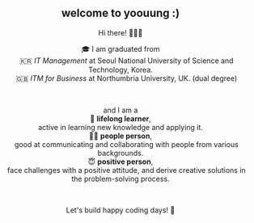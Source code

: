 <div align="center">


## welcome to yoouung   :)

Hi there! 🙋🏻‍♀️

🎓 I am graduated from  
&nbsp;&nbsp;&nbsp;&nbsp;&nbsp; 🇰🇷  _IT Management_ at Seoul National University of Science and Technology, Korea.  
&nbsp;&nbsp;&nbsp;&nbsp;&nbsp; 🇬🇧 _ITM for Business_ at Northumbria University, UK. (dual degree)

<br/>

and I am a  
📖 __lifelong learner__,  
active in learning new knowledge and applying it.  
🙌🏻 __people person__,  
&nbsp;&nbsp;&nbsp;&nbsp;&nbsp; good at communicating and collaborating with people from various backgrounds.  
😇 __positive person__,  
&nbsp;&nbsp;&nbsp;&nbsp;&nbsp; face challenges with a positive attitude, and derive creative solutions in the problem-solving process.

<br/>

Let's build happy coding days! 🚀

</div>

